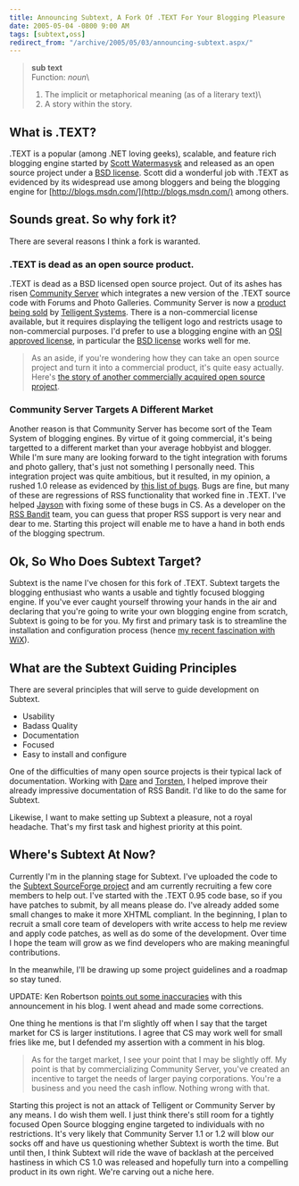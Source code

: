 ```yaml
---
title: Announcing Subtext, A Fork Of .TEXT For Your Blogging Pleasure
date: 2005-05-04 -0800 9:00 AM
tags: [subtext,oss]
redirect_from: "/archive/2005/05/03/announcing-subtext.aspx/"
---
```


> **sub text**\
>  Function: *noun*\
>  1. The implicit or metaphorical meaning (as of a literary text)\
>  2. A story within the story.

What is .TEXT?
--------------

.TEXT is a popular (among .NET loving geeks), scalable, and feature rich
blogging engine started by [Scott
Watermasysk](http://scottwater.com/blog) and released as an open source
project under a [BSD license](http://scottwater.com/license). Scott did
a wonderful job with .TEXT as evidenced by its widespread use among
bloggers and being the blogging engine for
[http://blogs.msdn.com/](http://blogs.msdn.com/) among others.

Sounds great. So why fork it?
-----------------------------

There are several reasons I think a fork is waranted.

### .TEXT is dead as an open source product.

.TEXT is dead as a BSD licensed open source project. Out of its ashes
has risen [Community Server](http://communityserver.org/) which
integrates a new version of the .TEXT source code with Forums and Photo
Galleries. Community Server is now a [product being
sold](https://store.telligentsystems.com/FamilyProducts.aspx?id=1) by
[Telligent Systems](https://www.telligentsystems.com/). There is a
non-commercial license available, but it requires displaying the
telligent logo and restricts usage to non-commercial purposes. I'd
prefer to use a blogging engine with an [OSI approved
license](http://www.opensource.org/licenses/index.php), in particular
the [BSD license](http://www.opensource.org/licenses/bsd-license.php)
works well for me.

> As an aside, if you're wondering how they can take an open source
> project and turn it into a commercial product, it's quite easy
> actually. Here's [the story of another commercially acquired open
> source project](http://blogs.zdnet.com/BTL/index.php?p=1306).

### Community Server Targets A Different Market

Another reason is that Community Server has become sort of the Team
System of blogging engines. By virtue of it going commercial, it's being
targetted to a different market than your average hobbyist and blogger.
While I'm sure many are looking forward to the tight integration with
forums and photo gallery, that's just not something I personally need.
This integration project was quite ambitious, but it resulted, in my
opinion, a rushed 1.0 release as evidenced by [this list of
bugs](http://jaysonknight.com/blog/archive/2005/04/06/1322.aspx). Bugs
are fine, but many of these are regressions of RSS functionality that
worked fine in .TEXT. I've helped
[Jayson](http://jaysonknight.com/blog/) with fixing some of these bugs
in CS. As a developer on the [RSS Bandit](http://www.rssbandit.org/)
team, you can guess that proper RSS support is very near and dear to me.
Starting this project will enable me to have a hand in both ends of the
blogging spectrum.

Ok, So Who Does Subtext Target?
-------------------------------

Subtext is the name I've chosen for this fork of .TEXT. Subtext targets
the blogging enthusiast who wants a usable and tightly focused blogging
engine. If you've ever caught yourself throwing your hands in the air
and declaring that you're going to write your own blogging engine from
scratch, Subtext is going to be for you. My first and primary task is to
streamline the installation and configuration process (hence [my recent
fascination with WiX](https://haacked.com/archive/2005/05/03/2930.aspx)).

What are the Subtext Guiding Principles
---------------------------------------

There are several principles that will serve to guide development on
Subtext.

-   Usability
-   Badass Quality
-   Documentation
-   Focused
-   Easy to install and configure

One of the difficulties of many open source projects is their typical
lack of documentation. Working with
[Dare](http://www.25hoursaday.com/weblog/) and
[Torsten](http://www.rendelmann.info/blog/), I helped improve their
already impressive documentation of RSS Bandit. I'd like to do the same
for Subtext.

Likewise, I want to make setting up Subtext a pleasure, not a royal
headache. That's my first task and highest priority at this point.

Where's Subtext At Now?
-----------------------

Currently I'm in the planning stage for Subtext. I've uploaded the code
to the [Subtext SourceForge
project](http://sourceforge.net/projects/subtext/) and am currently
recruiting a few core members to help out. I've started with the .TEXT
0.95 code base, so if you have patches to submit, by all means please
do. I've already added some small changes to make it more XHTML
compliant. In the beginning, I plan to recruit a small core team of
developers with write access to help me review and apply code patches,
as well as do some of the development. Over time I hope the team will
grow as we find developers who are making meaningful contributions.

In the meanwhile, I'll be drawing up some project guidelines and a
roadmap so stay tuned.

UPDATE: Ken Robertson [points out some
inaccuracies](http://www.qgyen.net/blog/archive/2005/05/05/1024.aspx)
with this announcement in his blog. I went ahead and made some
corrections.

One thing he mentions is that I'm slightly off when I say that the
target market for CS is larger institutions. I agree that CS may work
well for small fries like me, but I defended my assertion with a comment
in his blog.

> As for the target market, I see your point that I may be slightly off.
> My point is that by commercializing Community Server, you've created
> an incentive to target the needs of larger paying corporations. You're
> a business and you need the cash inflow. Nothing wrong with that.

Starting this project is not an attack of Telligent or Community Server
by any means. I do wish them well. I just think there's still room for a
tightly focused Open Source blogging engine targeted to individuals with
no restrictions. It's very likely that Community Server 1.1 or 1.2 will
blow our socks off and have us questioning whether Subtext is worth the
time. But until then, I think Subtext will ride the wave of backlash at
the perceived hastiness in which CS 1.0 was released and hopefully turn
into a compelling product in its own right. We're carving out a niche
here.

